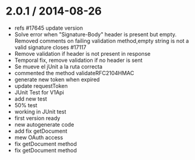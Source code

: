 
2.0.1 / 2014-08-26
==================

  * refs #17645 update version
  * Solve error when "Signature-Body" header is present but empty. Removed comments on failing validation method,empty string is not a valid signature closes #17117
  * Remove validation if header is not present in response
  * Temporal fix, remove validation if no header is sent
  * Se mueve el jUnit a la ruta correcta
  * commented the method validateRFC2104HMAC
  * generate new token when expired
  * update requestToken
  * JUnit Test for V1Api
  * add new test
  * 50% test
  * working in JUnit test
  * first version ready
  * new autogenerate code
  * add fix getDocument
  * mew OAuth access
  * fix getDocument method
  * fix getDocument method
